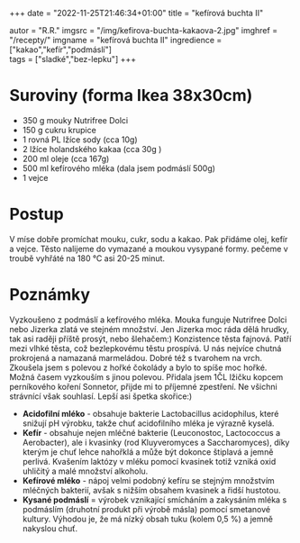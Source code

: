 
+++
date = "2022-11-25T21:46:34+01:00"
title = "kefírová buchta II"

autor = "R.R."
imgsrc = "/img/kefirova-buchta-kakaova-2.jpg"
imghref = "/recepty/"
imgname = "kefírová buchta II"
ingredience = ["kakao","kefír","podmáslí"]  
tags = ["sladké","bez-lepku"]
+++

# Suroviny (forma Ikea 38x30cm)

- 350 g mouky Nutrifree Dolci
- 150 g	cukru krupice
- 1 rovná PL	lžíce sody (cca 10g)
- 2	lžíce holandského kakaa (cca 30g )
- 200 ml oleje  (cca 167g)
- 500 ml kefírového mléka (dala jsem podmáslí 500g)
- 1	vejce 

# Postup
V míse dobře promíchat mouku, cukr, sodu a kakao. Pak přidáme olej, kefír a vejce. Těsto nalijeme do vymazané a moukou vysypané formy.
pečeme v troubě vyhřáté na 180 °C asi 20-25 minut.

# Poznámky
Vyzkoušeno z podmáslí a kefírového mléka. 
Mouka funguje  Nutrifree Dolci nebo Jizerka zlatá ve stejném množství. Jen Jizerka moc ráda dělá hrudky, tak asi raději příště prosýt, nebo šlehačem:)
Konzistence těsta fajnová. Patří mezi vlhké těsta, což bezlepkovému těstu prospívá. U nás nejvíce chutná prokrojená a namazaná marmeládou. Dobré též s tvarohem na vrch.
Zkoušela jsem s polevou z hořké čokolády a bylo to spíše moc hořké. Možná časem vyzkouším s jinou polevou.
Přidala jsem 1ČL lžičku kopcem perníkového koření Sonnetor, přijde mi to příjemné zpestření. Ne všichni strávnící však souhlasí. Lepší asi špetka skořice:)

- **Acidofilní mléko** - obsahuje bakterie Lactobacillus acidophilus, které snižují pH výrobku, takže chuť acidofilního mléka je výrazně kyselá.
- **Kefír** - obsahuje nejen mléčné bakterie (Leuconostoc, Lactococcus a Aerobacter), ale i kvasinky (rod Kluyveromyces a Saccharomyces), díky kterým je chuť lehce nahořklá a může být dokonce štiplavá a jemně perlivá. Kvašením laktózy v mléku pomocí kvasinek totiž vzniká oxid uhličitý a malé množství alkoholu.
- **Kefírové mléko** - nápoj velmi podobný kefíru se stejným množstvím mléčných bakterií, avšak s nižším obsahem kvasinek a řidší hustotou.
- **Kysané podmáslí** = výrobek vznikající smícháním a zakysáním mléka s podmáslím (druhotní produkt při výrobě másla) pomocí smetanové kultury. Výhodou je, že má nízký obsah tuku (kolem 0,5 %) a jemně nakyslou chuť.